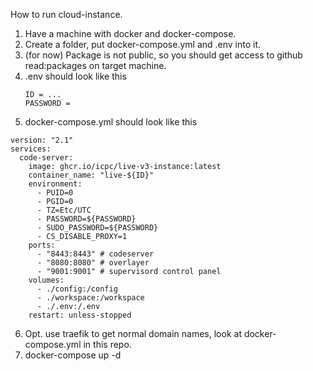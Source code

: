 How to run cloud-instance.
1. Have a machine with docker and docker-compose.
2. Create a folder, put docker-compose.yml and .env into it.
3. (for now) Package is not public, so you should get access to github read:packages on target machine.
4. .env should look like this
   ```
   ID = ...
   PASSWORD = 
   ```
5. docker-compose.yml should look like this
  ```
  version: "2.1"
  services:
    code-server:
      image: ghcr.io/icpc/live-v3-instance:latest
      container_name: "live-${ID}"
      environment:
        - PUID=0
        - PGID=0
        - TZ=Etc/UTC
        - PASSWORD=${PASSWORD}
        - SUDO_PASSWORD=${PASSWORD}
        - CS_DISABLE_PROXY=1
      ports:
        - "8443:8443" # codeserver
        - "8080:8080" # overlayer
        - "9001:9001" # supervisord control panel
      volumes:
        - ./config:/config
        - ./workspace:/workspace
        - ./.env:/.env
      restart: unless-stopped
  ```
6. Opt. use traefik to get normal domain names, look at docker-compose.yml in this repo.
7. docker-compose up -d
